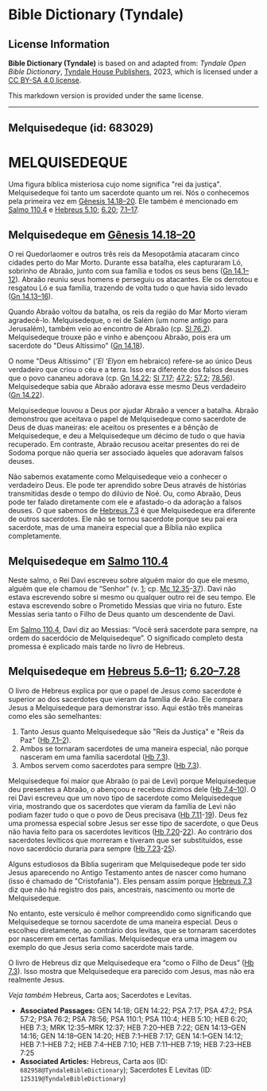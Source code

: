 # Bible Dictionary (Tyndale)

## License Information

**Bible Dictionary (Tyndale)** is based on and adapted from: _Tyndale Open Bible Dictionary_, [Tyndale House Publishers](https://tyndaleopenresources.com/), 2023, which is licensed under a [CC BY-SA 4.0 license](https://creativecommons.org/licenses/by-sa/4.0/legalcode.en).

This markdown version is provided under the same license.



--------------------------------

## Melquisedeque (id: 683029)

MELQUISEDEQUE
=============

Uma figura bíblica misteriosa cujo nome significa "rei da justiça". Melquisedeque foi tanto um sacerdote quanto um rei. Nós o conhecemos pela primeira vez em [Gênesis 14\.18–20](https://ref.ly/Gen14:18-Gen14:20). Ele também é mencionado em [Salmo 110\.4](https://ref.ly/Ps110:4) e [Hebreus 5\.10](https://ref.ly/Heb5:10); [6\.20](https://ref.ly/Heb6:20); [7\.1–17](https://ref.ly/Heb7:1-Heb7:17).

Melquisedeque em [Gênesis 14\.18–20](https://ref.ly/Gen14:18-Gen14:20)
----------------------------------------------------------------------

O rei Quedorlaomer e outros três reis da Mesopotâmia atacaram cinco cidades perto do Mar Morto. Durante essa batalha, eles capturaram Ló, sobrinho de Abraão, junto com sua família e todos os seus bens ([Gn 14\.1–12](https://ref.ly/Gen14:1-Gen14:12)). Abraão reuniu seus homens e perseguiu os atacantes. Ele os derrotou e resgatou Ló e sua família, trazendo de volta tudo o que havia sido levado ([Gn 14\.13–16](https://ref.ly/Gen14:13-Gen14:16)).

Quando Abraão voltou da batalha, os reis da região do Mar Morto vieram agradecê\-lo. Melquisedeque, o rei de Salém (um nome antigo para Jerusalém), também veio ao encontro de Abraão (cp. [Sl 76\.2](https://ref.ly/Ps76:2)). Melquisedeque trouxe pão e vinho e abençoou Abraão, pois era um sacerdote do "Deus Altíssimo" ([Gn 14\.18](https://ref.ly/Gen14:18)).

O nome "Deus Altíssimo" (*’El ‘Elyon* em hebraico) refere\-se ao único Deus verdadeiro que criou o céu e a terra. Isso era diferente dos falsos deuses que o povo cananeu adorava (cp. [Gn 14\.22](https://ref.ly/Gen14:22); [Sl 7\.17](https://ref.ly/Ps7:17); [47\.2](https://ref.ly/Ps47:2); [57\.2](https://ref.ly/Ps57:2); [78\.56](https://ref.ly/Ps78:56)). Melquisedeque sabia que Abraão adorava esse mesmo Deus verdadeiro ([Gn 14\.22](https://ref.ly/Gen14:22)).

Melquisedeque louvou a Deus por ajudar Abraão a vencer a batalha. Abraão demonstrou que aceitava o papel de Melquisedeque como sacerdote de Deus de duas maneiras: ele aceitou os presentes e a bênção de Melquisedeque, e deu a Melquisedeque um décimo de tudo o que havia recuperado. Em contraste, Abraão recusou aceitar presentes do rei de Sodoma porque não queria ser associado àqueles que adoravam falsos deuses.

Não sabemos exatamente como Melquisedeque veio a conhecer o verdadeiro Deus. Ele pode ter aprendido sobre Deus através de histórias transmitidas desde o tempo do dilúvio de Noé. Ou, como Abraão, Deus pode ter falado diretamente com ele e afastado\-o da adoração a falsos deuses. O que sabemos de [Hebreus 7\.3](https://ref.ly/Heb7:3) é que Melquisedeque era diferente de outros sacerdotes. Ele não se tornou sacerdote porque seu pai era sacerdote, mas de uma maneira especial que a Bíblia não explica completamente.

Melquisedeque em [Salmo 110\.4](https://ref.ly/Ps110:4)
-------------------------------------------------------

Neste salmo, o Rei Davi escreveu sobre alguém maior do que ele mesmo, alguém que ele chamou de “Senhor” (v. [1](https://ref.ly/Ps110:1); cp. [Mc 12\.35](https://ref.ly/Mark12:35-Mark12:37)\-[37](https://ref.ly/Mark12:35-Mark12:37)). Davi não estava escrevendo sobre si mesmo ou qualquer outro rei de seu tempo. Ele estava escrevendo sobre o Prometido Messias que viria no futuro. Este Messias seria tanto o Filho de Deus quanto um descendente de Davi.

Em [Salmo 110\.4](https://ref.ly/Ps110:4), Davi diz ao Messias: “Você será sacerdote para sempre, na ordem do sacerdócio de Melquisedeque”. O significado completo desta promessa é explicado mais tarde no livro de Hebreus.

Melquisedeque em [Hebreus 5\.6–11](https://ref.ly/Heb5:6-Heb5:11); [6\.20–7\.28](https://ref.ly/Heb6:20-Heb7:28)
----------------------------------------------------------------------------------------------------------------

O livro de Hebreus explica por que o papel de Jesus como sacerdote é superior ao dos sacerdotes que vieram da família de Arão. Ele compara Jesus a Melquisedeque para demonstrar isso. Aqui estão três maneiras como eles são semelhantes:

1. Tanto Jesus quanto Melquisedeque são "Reis da Justiça" e "Reis da Paz" ([Hb 7\.1–2](https://ref.ly/Heb7:1-Heb7:2)).
2. Ambos se tornaram sacerdotes de uma maneira especial, não porque nasceram em uma família sacerdotal ([Hb 7\.3](https://ref.ly/Heb7:3)).
3. Ambos servem como sacerdotes para sempre ([Hb 7\.3](https://ref.ly/Heb7:3)).

Melquisedeque foi maior que Abraão (o pai de Levi) porque Melquisedeque deu presentes a Abraão, o abençoou e recebeu dízimos dele ([Hb 7\.4–10](https://ref.ly/Heb7:4-Heb7:10)). O rei Davi escreveu que um novo tipo de sacerdote como Melquisedeque viria, mostrando que os sacerdotes que vieram da família de Levi não podiam fazer tudo o que o povo de Deus precisava ([Hb 7\.11](https://ref.ly/Heb7:11-Heb7:19)\-[19](https://ref.ly/Heb7:11-Heb7:19)). Deus fez uma promessa especial sobre Jesus ser esse tipo de sacerdote, o que Deus não havia feito para os sacerdotes levíticos ([Hb 7\.20](https://ref.ly/Heb7:20-Heb7:22)\-[22](https://ref.ly/Heb7:20-Heb7:22)). Ao contrário dos sacerdotes levíticos que morreram e tiveram que ser substituídos, esse novo sacerdócio duraria para sempre ([Hb 7\.23](https://ref.ly/Heb7:23-Heb7:25)\-[25](https://ref.ly/Heb7:23-Heb7:25)).

Alguns estudiosos da Bíblia sugeriram que Melquisedeque pode ter sido Jesus aparecendo no Antigo Testamento antes de nascer como humano (isso é chamado de "Cristofania"). Eles pensam assim porque [Hebreus 7\.3](https://ref.ly/Heb7:3) diz que não há registro dos pais, ancestrais, nascimento ou morte de Melquisedeque.

No entanto, este versículo é melhor compreendido como significando que Melquisedeque se tornou sacerdote de uma maneira especial. Deus o escolheu diretamente, ao contrário dos levitas, que se tornaram sacerdotes por nascerem em certas famílias. Melquisedeque era uma imagem ou exemplo do que Jesus seria como sacerdote mais tarde.

O livro de Hebreus diz que Melquisedeque era “como o Filho de Deus” ([Hb 7\.3](https://ref.ly/Heb7:3)). Isso mostra que Melquisedeque era parecido com Jesus, mas não era realmente Jesus.

*Veja também* Hebreus, Carta aos; Sacerdotes e Levitas.

* **Associated Passages:** GEN 14:18; GEN 14:22; PSA 7:17; PSA 47:2; PSA 57:2; PSA 76:2; PSA 78:56; PSA 110:1; PSA 110:4; HEB 5:10; HEB 6:20; HEB 7:3; MRK 12:35–MRK 12:37; HEB 7:20–HEB 7:22; GEN 14:13–GEN 14:16; GEN 14:18–GEN 14:20; HEB 7:1–HEB 7:17; GEN 14:1–GEN 14:12; HEB 7:1–HEB 7:2; HEB 7:4–HEB 7:10; HEB 7:11–HEB 7:19; HEB 7:23–HEB 7:25
* **Associated Articles:** Hebreus, Carta aos (ID: `682958@TyndaleBibleDictionary`); Sacerdotes E Levitas (ID: `125319@TyndaleBibleDictionary`)

